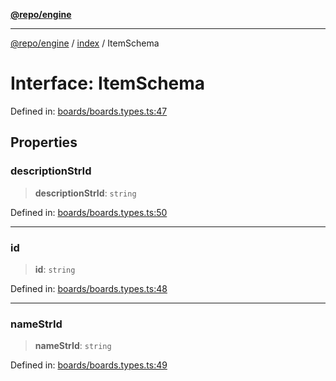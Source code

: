 [**@repo/engine**](../../README.md)

***

[@repo/engine](../../modules.md) / [index](../README.md) / ItemSchema

# Interface: ItemSchema

Defined in: [boards/boards.types.ts:47](https://github.com/alexqguo/drinking-board-game-v3/blob/56df34968617deee505d881352afe56efb53b2a4/packages/engine/src/boards/boards.types.ts#L47)

## Properties

### descriptionStrId

> **descriptionStrId**: `string`

Defined in: [boards/boards.types.ts:50](https://github.com/alexqguo/drinking-board-game-v3/blob/56df34968617deee505d881352afe56efb53b2a4/packages/engine/src/boards/boards.types.ts#L50)

***

### id

> **id**: `string`

Defined in: [boards/boards.types.ts:48](https://github.com/alexqguo/drinking-board-game-v3/blob/56df34968617deee505d881352afe56efb53b2a4/packages/engine/src/boards/boards.types.ts#L48)

***

### nameStrId

> **nameStrId**: `string`

Defined in: [boards/boards.types.ts:49](https://github.com/alexqguo/drinking-board-game-v3/blob/56df34968617deee505d881352afe56efb53b2a4/packages/engine/src/boards/boards.types.ts#L49)
